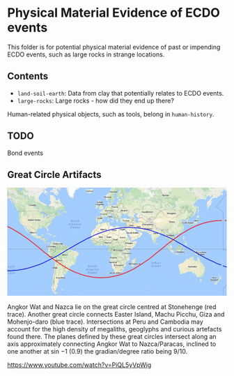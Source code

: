 # Physical Material Evidence of ECDO events

This folder is for potential physical material evidence of past or impending ECDO events, such as large rocks in strange locations.

## Contents

- `land-soil-earth`: Data from clay that potentially relates to ECDO events.
- `large-rocks`: Large rocks - how did they end up there?

Human-related physical objects, such as tools, belong in `human-history`.

## TODO

Bond events

## Great Circle Artifacts

![great circle artifacts](img/great-circle-artifacts.jpg "great circle artifacts")

Angkor Wat and Nazca lie on the great circle centred at Stonehenge (red trace). Another great circle connects Easter Island, Machu Picchu, Giza and Mohenjo-daro (blue trace). Intersections at Peru and Cambodia may account for the high density of megaliths, geoglyphs and curious artefacts found there. The planes defined by these great circles intersect along an axis approximately connecting Angkor Wat to Nazca/Paracas, inclined to one another at sin −1 (0.9) the gradian/degree ratio being 9/10.

https://www.youtube.com/watch?v=PiQL5yVpWig